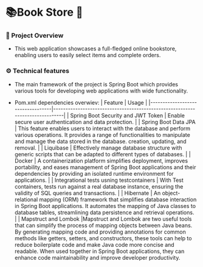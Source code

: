 # 📚Book Store 🔖

### 📖 Project Overview 
- This web application showcases a full-fledged online bookstore, enabling users to easily select items and complete orders.
### ⚙️ Technical features
- The main framework of the project is Spring Boot which provides various tools for developing web applications with wide functionality.

- Pom.xml dependencies overwiev:
  | Feature                           | Usage                                                                  |
|----------------------------------|------------------------------------------------------------------------------|
| Spring Boot Security and JWT Token | Enable secure user authentication and data protection.                      |
| Spring Boot Data JPA                | This feature enables users to interact with the database and perform various operations. It provides a range of functionalities to manipulate and manage the data stored in the database. creation, updating, and removal.        |
| Liquibase          | Effectively manage database structure with generic scripts that can be adapted to different types of databases.  |
| Docker                  | A containerization platform simplifies deployment, improves portability, and eases management of Spring Boot applications and their dependencies by providing an isolated runtime environment for applications. |
| Integrational tests usning testcontainers                    | With Test containers, tests run against a real database instance, ensuring the validity of SQL queries and transactions.                 |
| Hibernate          | An object-relational mapping (ORM) framework that simplifies database interaction in Spring Boot applications. It automates the mapping of Java classes to database tables, streamlining data persistence and retrieval operations.                                            |
| Mapstruct and Lombok              |Mapstruct and Lombok are two useful tools that can simplify the process of mapping objects between Java beans. By generating mapping code and providing annotations for common methods like getters, setters, and constructors, these tools can help to reduce boilerplate code and make Java code more concise and readable. When used together in Spring Boot applications, they can enhance code maintainability and improve developer productivity.
